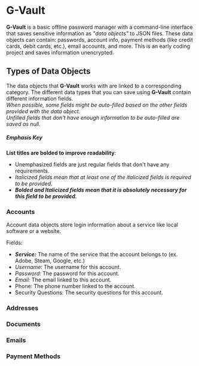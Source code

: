 # G-Vault
**G-Vault** is a basic offline password manager with a command-line interface that saves sensitive information as _"data objects"_ to JSON files.
These data objects can contain: passwords, account info, payment methods (like credit cards, debit cards, etc.), email accounts, and more.
This is an early coding project and saves information unencrypted.

## Types of Data Objects
The data objects that **G-Vault** works with are linked to a corresponding category. The different data types that you can save using **G-Vault** contain different information fields.   
*When possible, some fields might be auto-filled based on the other fields provided with the data object.   
Unfilled fields that don't have enough information to be auto-filled are saved as null.*

##### Emphasis Key
**List titles are bolded to improve readability**:
* Unemphasized fields are just regular fields that don't have any requirements.
* _Italicized fields mean that at least one of the italicized fields is required to be provided._
* **_Bolded and Italicized fields mean that it is absolutely necessary for this field to be provided._**

### Accounts
Account data objects store login information about a service like local software or a website.   

Fields:
* **_Service:_** The name of the service that the account belongs to (ex. Adobe, Steam, Google, etc.)
* _Username:_ The username for this account.
* _Password:_ The password for this account.
* _Email:_ The email linked to this account.
* Phone: The phone number linked to the account.
* Security Questions: The security questions for this account.

### Addresses

### Documents

### Emails

### Payment Methods
